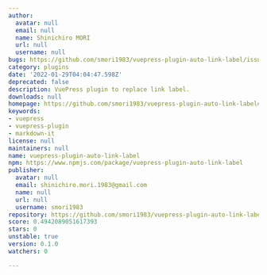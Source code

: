 ```yaml
---
author:
  avatar: null
  email: null
  name: Shinichiro MORI
  url: null
  username: null
bugs: https://github.com/smori1983/vuepress-plugin-auto-link-label/issues
category: plugins
date: '2022-01-29T04:04:47.598Z'
deprecated: false
description: VuePress plugin to replace link label.
downloads: null
homepage: https://github.com/smori1983/vuepress-plugin-auto-link-label#readme
keywords:
- vuepress
- vuepress-plugin
- markdown-it
license: null
maintainers: null
name: vuepress-plugin-auto-link-label
npm: https://www.npmjs.com/package/vuepress-plugin-auto-link-label
publisher:
  avatar: null
  email: shinichiro.mori.1983@gmail.com
  name: null
  url: null
  username: smori1983
repository: https://github.com/smori1983/vuepress-plugin-auto-link-label
score: 0.4942089051617393
stars: 0
unstable: true
version: 0.1.0
watchers: 0

---
```


